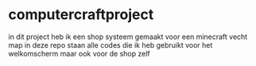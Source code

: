 # computercraftproject

in dit project heb ik een shop systeem gemaakt voor een minecraft vecht map in deze repo staan alle codes die ik heb gebruikt voor het welkomscherm maar ook voor de shop zelf
